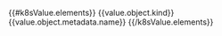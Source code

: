 {{#k8sValue.elements}}
  {{value.object.kind}}
  {{value.object.metadata.name}}
{{/k8sValue.elements}}
